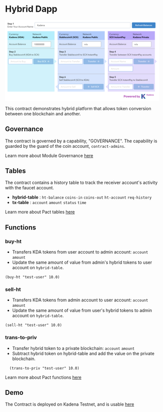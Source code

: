 # Hybrid Dapp

![hybrid](hybrid-demo.png)

This contract demonstrates hybrid platform that allows token conversion between one blockchain and another.


## Governance
The contract is governed by a capability, "GOVERNANCE". The capability is guarded by the guard of the coin account, `contract-admins`.

Learn more about Module Governance [here](https://pact-language.readthedocs.io/en/stable/pact-reference.html#generalized-module-governance)

## Tables
The contract contains a history table to track the receiver account's activity with the faucet account.
- **hybrid-table** : `ht-balance` `coins-in` `coins-out` `ht-account` `req-history`
- **tx-table** : `account` `amount` `status` `time`

Learn more about Pact tables [here](https://pact-language.readthedocs.io/en/latest/pact-reference.html#deftable)

## Functions

### buy-ht
  - Transfers KDA tokens from user account to admin account: `account` `amount`
  - Update the same amount of value from admin's hybrid tokens to user account on `hybrid-table`.
```
(buy-ht "test-user" 10.0)
```  

### sell-ht
  - Transfers KDA tokens from admin account to user account: `account` `amount`
  - Update the same amount of value from user's hybrid tokens to admin account on `hybrid-table`.
```
(sell-ht "test-user" 10.0)
```

### trans-to-priv
  - Transfer hybrid token to a private blockchain: `account` `amount`
  - Subtract hybrid token on hybrid-table and add the value on the private blockchain.
```
  (trans-to-priv "test-user" 10.0)
```

Learn more about Pact functions [here](https://pact-language.readthedocs.io/en/latest/pact-reference.html#defun)

## Demo

The Contract is deployed on Kadena Testnet, and is usable [here](https://hybrid.chainweb.com/)
